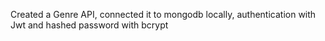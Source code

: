 Created a Genre API, connected it to mongodb locally, authentication with Jwt and hashed password with bcrypt
